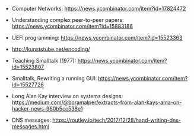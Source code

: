 
* Computer Networks: https://news.ycombinator.com/item?id=17824472

* Understanding complex peer-to-peer papers:
  https://news.ycombinator.com/item?id=15883186

* UEFI programming: https://news.ycombinator.com/item?id=15523363
* http://kunststube.net/encoding/
* Teaching Smalltalk (1977): https://news.ycombinator.com/item?id=15523807
* Smalltalk, Rewriting a running GUI: https://news.ycombinator.com/item?id=15527726

* Long Alan Kay interview on systems designs:
  https://medium.com/@boramalper/extracts-from-alan-kays-ama-on-hacker-news-960b5cc538e1

* DNS messages:
  https://routley.io/tech/2017/12/28/hand-writing-dns-messages.html
